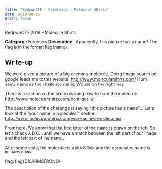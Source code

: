 ```yaml
---
title: "RedpwnCTF - Forensics - Molecule Shirts"
date: 2019-08-16
draft: false
---
```


RedpwnCTF 2019 – Molecule Shirts

**Category :** Forensics
**Description :** Apparently, this picture has a name? The flag is in the format flag{name}.

## Write-up

We were given a picture of a big chemical molecule.
Doing image search on google leads me to this website: http://www.molecularshirts.com/
Hum, same name as the challenge name, We are on the right way

There is a section on the site explaining how to form the molecule: http://www.molecularshirts.com/dont-get-it/

The description of the challenge is saying "this picture has a name"... Let's look at the "your name in molecules!" section: http://www.molecularshirts.com/your-name-in-molecules/

From here, We know that the first letter of the name is drawn on the left. So let's check A,B,C... until we have a match between the left part of our image and the left part of the name...

After some tests, the molecule is a ```DRAMSTRON``` and the associated name is ```DR.ARMSTRONG```

flag: flag{DR.ARMSTRONG}

